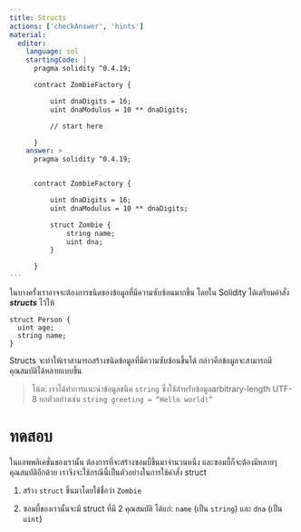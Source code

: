 ```yaml
---
title: Structs
actions: ['checkAnswer', 'hints']
material:
  editor:
    language: sol
    startingCode: |
      pragma solidity ^0.4.19;

      contract ZombieFactory {

          uint dnaDigits = 16;
          uint dnaModulus = 10 ** dnaDigits;

          // start here

      }
    answer: >
      pragma solidity ^0.4.19;


      contract ZombieFactory {

          uint dnaDigits = 16;
          uint dnaModulus = 10 ** dnaDigits;

          struct Zombie {
              string name;
              uint dna;
          }

      }
---
```


ในบางครั้งเราอาจจะต้องการชนิดของข้อมูลที่มีความซับซ้อนมากขึ้น โดยใน Solidity ได้เตรียมคำสั่ง ***structs*** ไว้ให้

```
struct Person {
  uint age;
  string name;
}

```

Structs จะทำให้เราสามารถสร้างชนิดข้อมูลที่มีความซับซ้อนขึ้นได้ กล่าวคือข้อมูลจะสามารถมีคุณสมบัติได้หลายแบบขึ้น

> โน้ต: เราได้ทำการแนะนำข้อมูลชนิด `string` ซึ่งใช้สำหรับข้อมูลarbitrary-length UTF-8 ยกตัวอย่างเช่น `string greeting = “Hello world!”`

# ทดสอบ

ในแอพพลิเคชั่นของเรานั้น ต้องการที่จะสร้างซอมบี้ขึ้นมาจำนวนหนึ่ง และซอมบี้ก็จะต้องมีหลายๆคุณสมบัติอีกด้วย เราจึงจะใช้กรณีนี้เป็นตัวอย่างในการใช้คำสั่ง struct

1.	สร้าง `struct` ขึ้นมาโดยใช้ชื่อว่า `Zombie`

2.	ซอมบี้ของเรานั้นจะมี struct ที่มี 2 คุณสมบัติ ได้แก่: `name` (เป็น `string`) และ `dna` (เป็น `uint`)
